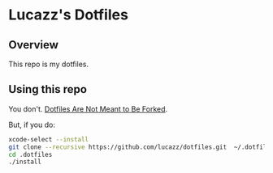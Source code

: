 # Lucazz's Dotfiles

## Overview

This repo is my dotfiles.

## Using this repo

You don't. [Dotfiles Are Not Meant to Be Forked](http://www.anishathalye.com/2014/08/03/managing-your-dotfiles/).

But, if you do:

```bash
xcode-select --install
git clone --recursive https://github.com/lucazz/dotfiles.git  ~/.dotfiles
cd .dotfiles
./install
```
